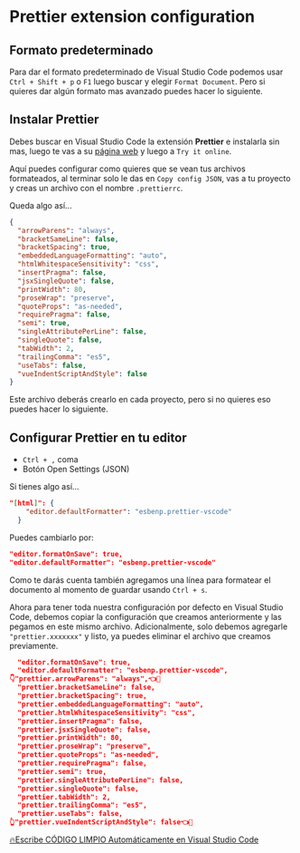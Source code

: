 # Prettier extension configuration

## Formato predeterminado

Para dar el formato predeterminado de Visual Studio Code podemos usar `Ctrl + Shift + p` o `F1` luego buscar y elegir `Format Document`. Pero si quieres dar algún formato mas avanzado puedes hacer lo siguiente. 


## Instalar Prettier 

Debes buscar en Visual Studio Code la extensión **Prettier** e instalarla sin mas, luego te vas a su [página web](https://prettier.io/) y luego a `Try it online`. 

Aquí puedes configurar como quieres que se vean tus archivos formateados, al terminar solo le das en `Copy config JSON`, vas a tu proyecto y creas un archivo con el nombre `.prettierrc`. 

Queda algo así...  
```json
{
  "arrowParens": "always",
  "bracketSameLine": false,
  "bracketSpacing": true,
  "embeddedLanguageFormatting": "auto",
  "htmlWhitespaceSensitivity": "css",
  "insertPragma": false,
  "jsxSingleQuote": false,
  "printWidth": 80,
  "proseWrap": "preserve",
  "quoteProps": "as-needed",
  "requirePragma": false,
  "semi": true,
  "singleAttributePerLine": false,
  "singleQuote": false,
  "tabWidth": 2,
  "trailingComma": "es5",
  "useTabs": false,
  "vueIndentScriptAndStyle": false
}
```

Este archivo deberás crearlo en cada proyecto, pero si no quieres eso puedes hacer lo siguiente. 

## Configurar Prettier en tu editor 

- `Ctrl + ,` coma
- Botón Open Settings (JSON)

Si tienes algo así...
```json
"[html]": {
    "editor.defaultFormatter": "esbenp.prettier-vscode"
  }
```

Puedes cambiarlo por:  
```json
"editor.formatOnSave": true,
"editor.defaultFormatter": "esbenp.prettier-vscode"
```

Como te darás cuenta también agregamos una línea para formatear el documento al momento de guardar usando `Ctrl + s`.

Ahora para tener toda nuestra configuración por defecto en Visual Studio Code, debemos copiar la configuración que creamos anteriormente y las pegamos en este mismo archivo. Adicionalmente, solo debemos agregarle `"prettier.xxxxxxx"` y listo, ya puedes eliminar el archivo que creamos previamente. 

```json
  "editor.formatOnSave": true,
  "editor.defaultFormatter": "esbenp.prettier-vscode",
👇"prettier.arrowParens": "always",👈👀
  "prettier.bracketSameLine": false,
  "prettier.bracketSpacing": true,
  "prettier.embeddedLanguageFormatting": "auto",
  "prettier.htmlWhitespaceSensitivity": "css",
  "prettier.insertPragma": false,
  "prettier.jsxSingleQuote": false,
  "prettier.printWidth": 80,
  "prettier.proseWrap": "preserve",
  "prettier.quoteProps": "as-needed",
  "prettier.requirePragma": false,
  "prettier.semi": true,
  "prettier.singleAttributePerLine": false,
  "prettier.singleQuote": false,
  "prettier.tabWidth": 2,
  "prettier.trailingComma": "es5",
  "prettier.useTabs": false,
👆"prettier.vueIndentScriptAndStyle": false👈👀
```

[🔥Escribe CÓDIGO LIMPIO Automáticamente en Visual Studio Code](https://www.youtube.com/watch?v=ouNMLoyEqZw)